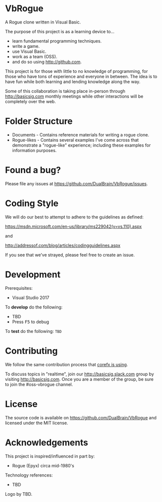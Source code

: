 # VbRogue
A Rogue clone written in Visual Basic.

The purpose of this project is as a learning device to...

* learn fundamental programming techniques.
* write a game.
* use Visual Basic.
* work as a team (OSS).
* and do so using http://github.com.

This project is for those with little to no knowledge of programming, for those who have tons of experience and everyone in between.  The idea is to have fun while both learning and lending knowledge along the way.

Some of this collaboration is taking place in-person through http://basicsig.com monthly meetings while other interactions will be completely over the web.

# Folder Structure

* Documents - Contains reference materials for writing a rogue clone.
* Rogue-likes - Contains several examples I've come across that demonstrate a "rogue-like" experience; including these examples for information purposes.

# Found a bug?

Please file any issues at https://github.com/DualBrain/VbRogue/issues.

# Coding Style

We will do our best to attempt to adhere to the guidelines as defined:

https://msdn.microsoft.com/en-us/library/ms229042(v=vs.110).aspx

and

http://addressof.com/blog/articles/codingguidelines.aspx

If you see that we've strayed, please feel free to create an issue.

# Development

Prerequisites:
* Visual Studio 2017

To **develop** do the following:

* TBD
* Press <kbd>F5</kbd> to debug

To **test** do the following: `TBD`

# Contributing

We follow the same contribution process that [corefx is using][corefx-contributing].

[corefx-contributing]: https://github.com/dotnet/corefx/wiki/Contributing

To discuss topics in "realtime", join our http://basicsig.slack.com group by visiting http://basicsig.com.  Once you are a member of the group, be sure to join the #oss-vbrogue channel.

# License

The source code is available on https://github.com/DualBrain/VbRogue and licensed under the MIT license.

Acknowledgements
========

This project is inspired/influenced in part by:

 * Rogue (Epyx) circa mid-1980's
 
Technology references:

  * TBD
 
Logo by TBD.